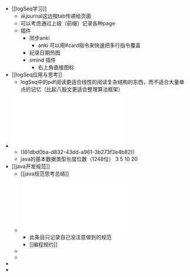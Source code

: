 - [[logSeq学习]]
	- 从journal这边按tab传递给页面
	- 可以考虑通过上级（前缀）记录各种page
	- 插件
		- 同步anki
			- anki 可以用#card指令来快速把多行指令覆盖
		- 纪录日期热图
		- xmind 插件
			- 右上角直接图标
- [[logSeq应用与思考]]
	- logSeq中的pdf阅读更适合线性的阅读复杂结构的东西，而不适合大量单点的记忆（比起八股文更适合整理算法框架）
- ![java面试 1.pdf](../assets/1_1641795621625_0.pdf)
	- ((61dbd0ba-d832-43dd-a961-3b273f3e4b82))
	- java的基本数据类型长度位数（1248位） 3 5 10 20
- [[java开发规范]]
	- [[java规范思考总结]]
	- ![阿里巴巴开发手册泰山版.pdf](../assets/阿里巴巴开发手册泰山版_1641800144945_0.pdf)
		- 此条目只记录自己没注意做到的规范
		- [[编程规约]]
	-
	-
-
-